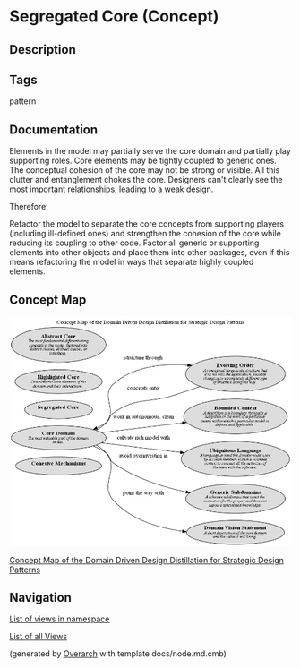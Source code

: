 
# Segregated Core (Concept)
## Description



## Tags
pattern

## Documentation
Elements in the model may partially serve the core domain and partially play
supporting roles. Core elements may be tightly coupled to generic ones. The
conceptual cohesion of the core may not be strong or visible. All this clutter
and entanglement chokes the core. Designers can't clearly see the most
important relationships, leading to a weak design.

Therefore:

Refactor the model to separate the core concepts from supporting players
(including ill-defined ones) and strengthen the cohesion of the core while
reducing its coupling to other code. Factor all generic or supporting
elements into other objects and place them into other packages, even if this
means refactoring the model in ways that separate highly coupled elements.

## Concept Map
![Concept Map of the Domain Driven Design Distillation for Strategic Design Patterns](../../../software-development/domain-driven-design/distillation/concept-view.png)

[Concept Map of the Domain Driven Design Distillation for Strategic Design Patterns](../../../software-development/domain-driven-design/distillation/concept-view.md)


## Navigation
[List of views in namespace](./views-in-namespace.md)

[List of all Views](../../../views.md)


(generated by [Overarch](https://github.com/soulspace-org/overarch) with template docs/node.md.cmb)
